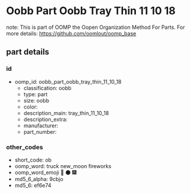# Oobb Part Oobb Tray Thin 11 10 18  

note: This is part of OOMP the Oopen Organization Method For Parts. For more details: https://github.com/oomlout/oomp_base

##  part details





### id
* oomp_id: oobb_part_oobb_tray_thin_11_10_18
  * classification: oobb
  * type: part
  * size: oobb
  * color: 
  * description_main: tray_thin_11_10_18
  * description_extra: 
  * manufacturer: 
  * part_number: 

### other_codes
* short_code: ob
* oomp_word: truck new_moon fireworks
* oomp_word_emoji :truck: :new_moon: :fireworks:
* md5_6_alpha: 9cbjo
* md5_6: ef6e74